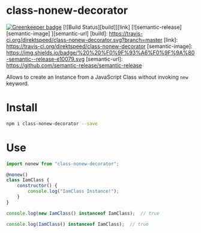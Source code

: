 # class-nonew-decorator

[![Greenkeeper badge](https://badges.greenkeeper.io/direktspeed/class-nonew-decorator.svg)](https://greenkeeper.io/)
[![Build Status][build]][link]
[![semantic-release][semantic-image] ][semantic-url]
[build]: https://travis-ci.org/direktspeed/class-nonew-decorator.svg?branch=master
[link]: https://travis-ci.org/direktspeed/class-nonew-decorator
[semantic-image]: https://img.shields.io/badge/%20%20%F0%9F%93%A6%F0%9F%9A%80-semantic--release-e10079.svg
[semantic-url]: https://github.com/semantic-release/semantic-release

Allows to create an Instance from a JavaScript Class without invoking `new` keyword.

# Install

```bash
npm i class-nonew-decorator --save
```
# Use

```javascript
import nonew from "class-nonew-decorator";

@nonew()
class IamClass {
    constructor() {
        console.log("IamClass Instance!");
    }
}

console.log(new IamClass() instanceof IamClass);  // true

console.log(IamClass() instanceof IamClass);  // true
```
